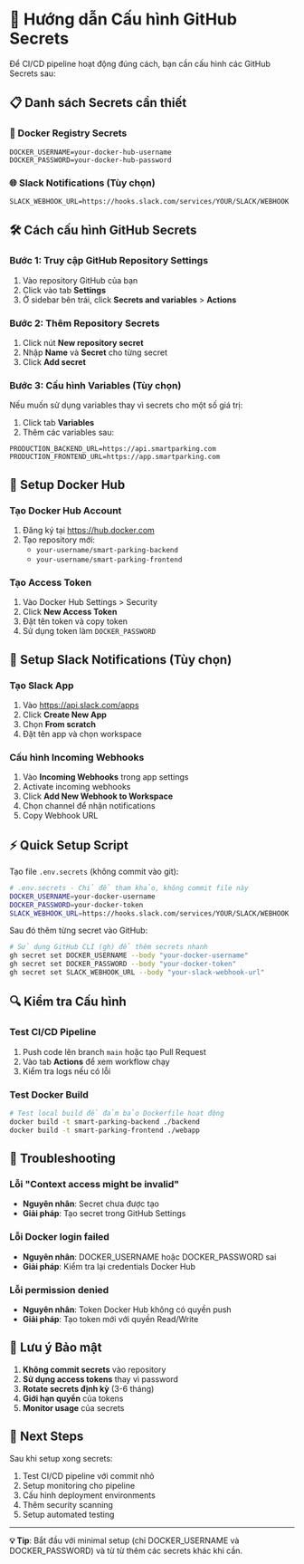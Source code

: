 # 🔐 Hướng dẫn Cấu hình GitHub Secrets

Để CI/CD pipeline hoạt động đúng cách, bạn cần cấu hình các GitHub Secrets sau:

## 📋 Danh sách Secrets cần thiết

### 🐳 Docker Registry Secrets
```
DOCKER_USERNAME=your-docker-hub-username
DOCKER_PASSWORD=your-docker-hub-password
```

### 🌐 Slack Notifications (Tùy chọn)
```
SLACK_WEBHOOK_URL=https://hooks.slack.com/services/YOUR/SLACK/WEBHOOK
```

## 🛠️ Cách cấu hình GitHub Secrets

### Bước 1: Truy cập GitHub Repository Settings
1. Vào repository GitHub của bạn
2. Click vào tab **Settings**
3. Ở sidebar bên trái, click **Secrets and variables** > **Actions**

### Bước 2: Thêm Repository Secrets
1. Click nút **New repository secret**
2. Nhập **Name** và **Secret** cho từng secret
3. Click **Add secret**

### Bước 3: Cấu hình Variables (Tùy chọn)
Nếu muốn sử dụng variables thay vì secrets cho một số giá trị:

1. Click tab **Variables**
2. Thêm các variables sau:
```
PRODUCTION_BACKEND_URL=https://api.smartparking.com
PRODUCTION_FRONTEND_URL=https://app.smartparking.com
```

## 🚀 Setup Docker Hub

### Tạo Docker Hub Account
1. Đăng ký tại https://hub.docker.com
2. Tạo repository mới:
   - `your-username/smart-parking-backend`
   - `your-username/smart-parking-frontend`

### Tạo Access Token
1. Vào Docker Hub Settings > Security
2. Click **New Access Token**
3. Đặt tên token và copy token
4. Sử dụng token làm `DOCKER_PASSWORD`

## 📱 Setup Slack Notifications (Tùy chọn)

### Tạo Slack App
1. Vào https://api.slack.com/apps
2. Click **Create New App**
3. Chọn **From scratch**
4. Đặt tên app và chọn workspace

### Cấu hình Incoming Webhooks
1. Vào **Incoming Webhooks** trong app settings
2. Activate incoming webhooks
3. Click **Add New Webhook to Workspace**
4. Chọn channel để nhận notifications
5. Copy Webhook URL

## ⚡ Quick Setup Script

Tạo file `.env.secrets` (không commit vào git):

```bash
# .env.secrets - Chỉ để tham khảo, không commit file này
DOCKER_USERNAME=your-docker-username
DOCKER_PASSWORD=your-docker-token
SLACK_WEBHOOK_URL=https://hooks.slack.com/services/YOUR/SLACK/WEBHOOK
```

Sau đó thêm từng secret vào GitHub:

```bash
# Sử dụng GitHub CLI (gh) để thêm secrets nhanh
gh secret set DOCKER_USERNAME --body "your-docker-username"
gh secret set DOCKER_PASSWORD --body "your-docker-token"
gh secret set SLACK_WEBHOOK_URL --body "your-slack-webhook-url"
```

## 🔍 Kiểm tra Cấu hình

### Test CI/CD Pipeline
1. Push code lên branch `main` hoặc tạo Pull Request
2. Vào tab **Actions** để xem workflow chạy
3. Kiểm tra logs nếu có lỗi

### Test Docker Build
```bash
# Test local build để đảm bảo Dockerfile hoạt động
docker build -t smart-parking-backend ./backend
docker build -t smart-parking-frontend ./webapp
```

## 🚨 Troubleshooting

### Lỗi "Context access might be invalid"
- **Nguyên nhân**: Secret chưa được tạo
- **Giải pháp**: Tạo secret trong GitHub Settings

### Lỗi Docker login failed
- **Nguyên nhân**: DOCKER_USERNAME hoặc DOCKER_PASSWORD sai
- **Giải pháp**: Kiểm tra lại credentials Docker Hub

### Lỗi permission denied
- **Nguyên nhân**: Token Docker Hub không có quyền push
- **Giải pháp**: Tạo token mới với quyền Read/Write

## 📝 Lưu ý Bảo mật

1. **Không commit secrets** vào repository
2. **Sử dụng access tokens** thay vì password
3. **Rotate secrets định kỳ** (3-6 tháng)
4. **Giới hạn quyền** của tokens
5. **Monitor usage** của secrets

## 🎯 Next Steps

Sau khi setup xong secrets:

1. Test CI/CD pipeline với commit nhỏ
2. Setup monitoring cho pipeline
3. Cấu hình deployment environments
4. Thêm security scanning
5. Setup automated testing

---

**💡 Tip**: Bắt đầu với minimal setup (chỉ DOCKER_USERNAME và DOCKER_PASSWORD) và từ từ thêm các secrets khác khi cần.